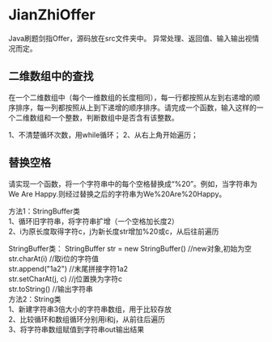 # JianZhiOffer
Java刷题剑指Offer，源码放在src文件夹中。
异常处理、返回值、输入输出视情况而定。

## 二维数组中的查找
在一个二维数组中（每个一维数组的长度相同），每一行都按照从左到右递增的顺序排序，每一列都按照从上到下递增的顺序排序。请完成一个函数，输入这样的一个二维数组和一个整数，判断数组中是否含有该整数。

1、不清楚循环次数，用while循环；
2、从右上角开始遍历；

## 替换空格
请实现一个函数，将一个字符串中的每个空格替换成“%20”。例如，当字符串为We Are Happy.则经过替换之后的字符串为We%20Are%20Happy。

方法1：StringBuffer类  
1、循环旧字符串，将字符串扩增（一个空格加长度2）   
2、i为原长度取得字符c，j为新长度str增加%20或c，从后往前遍历

StringBuffer类：
StringBuffer str = new StringBuffer() //new对象,初始为空  
        str.charAt(i) //取i位的字符值  
        str.append("1a2") //末尾拼接字符1a2  
        str.setCharAt(j, c) //j位置换为字符c  
        str.toString() //输出字符串  
方法2：String类  
1、新建字符串3倍大小的字符串数组，用于比较存放  
2、比较循环和数组循环分别用i和j，从前往后遍历  
3、将字符串数组赋值到字符串out输出结果
        
